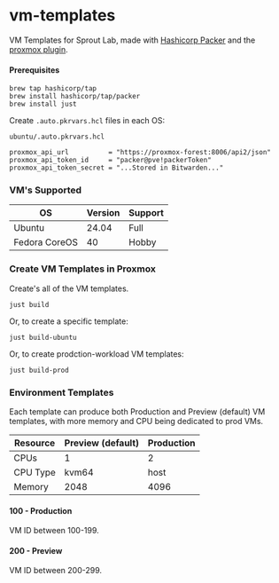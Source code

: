 # vm-templates

VM Templates for Sprout Lab, made with [Hashicorp Packer](https://developer.hashicorp.com/packer) and the [proxmox plugin](https://developer.hashicorp.com/packer/integrations/hashicorp/proxmox/latest/components/builder/iso).

#### Prerequisites
```
brew tap hashicorp/tap
brew install hashicorp/tap/packer
brew install just
```
Create `.auto.pkrvars.hcl` files in each OS:

`ubuntu/.auto.pkrvars.hcl`
```
proxmox_api_url          = "https://proxmox-forest:8006/api2/json"
proxmox_api_token_id     = "packer@pve!packerToken"
proxmox_api_token_secret = "...Stored in Bitwarden..."
```

### VM's Supported

| OS            | Version | Support |
|---------------|---------|---------|
| Ubuntu        | 24.04   | Full    |
| Fedora CoreOS | 40      | Hobby   |

### Create VM Templates in Proxmox
Create's all of the VM templates.
```
just build
```
Or, to create a specific template:

```
just build-ubuntu
```
Or, to create prodction-workload VM templates:
```
just build-prod
```

### Environment Templates
Each template can produce both Production and Preview (default) VM templates, with more memory and CPU being dedicated to prod VMs.

| Resource | Preview (default) | Production |
|----------|-------------------|------------|
| CPUs     | 1                 | 2          |
| CPU Type | kvm64             | host       |
| Memory   | 2048              | 4096       |

#### 100 - Production
VM ID between 100-199.

#### 200 - Preview
VM ID between 200-299.



